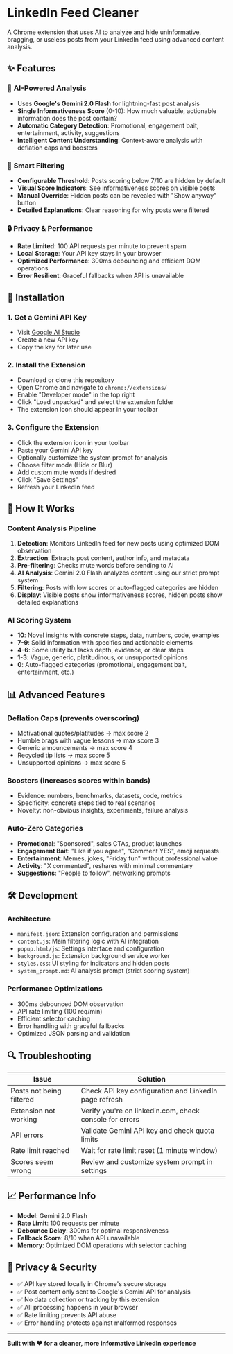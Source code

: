 # LinkedIn Feed Cleaner

A Chrome extension that uses AI to analyze and hide uninformative, bragging, or useless posts from your LinkedIn feed using advanced content analysis.

## ✨ Features

### 🧠 **AI-Powered Analysis**
- Uses **Google's Gemini 2.0 Flash** for lightning-fast post analysis
- **Single Informativeness Score** (0-10): How much valuable, actionable information does the post contain?
- **Automatic Category Detection**: Promotional, engagement bait, entertainment, activity, suggestions
- **Intelligent Content Understanding**: Context-aware analysis with deflation caps and boosters

### 🎯 **Smart Filtering**
- **Configurable Threshold**: Posts scoring below 7/10 are hidden by default
- **Visual Score Indicators**: See informativeness scores on visible posts
- **Manual Override**: Hidden posts can be revealed with "Show anyway" button
- **Detailed Explanations**: Clear reasoning for why posts were filtered

### 🔒 **Privacy & Performance**
- **Rate Limited**: 100 API requests per minute to prevent spam
- **Local Storage**: Your API key stays in your browser
- **Optimized Performance**: 300ms debouncing and efficient DOM operations
- **Error Resilient**: Graceful fallbacks when API is unavailable

## 🚀 Installation

### 1. **Get a Gemini API Key**
- Visit [Google AI Studio](https://makersuite.google.com/app/apikey)
- Create a new API key
- Copy the key for later use

### 2. **Install the Extension**
- Download or clone this repository
- Open Chrome and navigate to `chrome://extensions/`
- Enable "Developer mode" in the top right
- Click "Load unpacked" and select the extension folder
- The extension icon should appear in your toolbar

### 3. **Configure the Extension**
- Click the extension icon in your toolbar
- Paste your Gemini API key
- Optionally customize the system prompt for analysis
- Choose filter mode (Hide or Blur)
- Add custom mute words if desired
- Click "Save Settings"
- Refresh your LinkedIn feed

## 🔧 How It Works

### **Content Analysis Pipeline**
1. **Detection**: Monitors LinkedIn feed for new posts using optimized DOM observation
2. **Extraction**: Extracts post content, author info, and metadata
3. **Pre-filtering**: Checks mute words before sending to AI
4. **AI Analysis**: Gemini 2.0 Flash analyzes content using our strict prompt system
5. **Filtering**: Posts with low scores or auto-flagged categories are hidden
6. **Display**: Visible posts show informativeness scores, hidden posts show detailed explanations

### **AI Scoring System**
- **10**: Novel insights with concrete steps, data, numbers, code, examples
- **7-9**: Solid information with specifics and actionable elements
- **4-6**: Some utility but lacks depth, evidence, or clear steps
- **1-3**: Vague, generic, platitudinous, or unsupported opinions
- **0**: Auto-flagged categories (promotional, engagement bait, entertainment, etc.)

## 📊 Advanced Features

### **Deflation Caps** (prevents overscoring)
- Motivational quotes/platitudes → max score 2
- Humble brags with vague lessons → max score 3
- Generic announcements → max score 4
- Recycled tip lists → max score 5
- Unsupported opinions → max score 5

### **Boosters** (increases scores within bands)
- Evidence: numbers, benchmarks, datasets, code, metrics
- Specificity: concrete steps tied to real scenarios
- Novelty: non-obvious insights, experiments, failure analysis

### **Auto-Zero Categories**
- **Promotional**: "Sponsored", sales CTAs, product launches
- **Engagement Bait**: "Like if you agree", "Comment YES", emoji requests
- **Entertainment**: Memes, jokes, "Friday fun" without professional value
- **Activity**: "X commented", reshares with minimal commentary
- **Suggestions**: "People to follow", networking prompts

## 🛠️ Development

### **Architecture**
- `manifest.json`: Extension configuration and permissions
- `content.js`: Main filtering logic with AI integration
- `popup.html/js`: Settings interface and configuration
- `background.js`: Extension background service worker
- `styles.css`: UI styling for indicators and hidden posts
- `system_prompt.md`: AI analysis prompt (strict scoring system)

### **Performance Optimizations**
- 300ms debounced DOM observation
- API rate limiting (100 req/min)
- Efficient selector caching
- Error handling with graceful fallbacks
- Optimized JSON parsing and validation

## 🔍 Troubleshooting

| Issue | Solution |
|-------|----------|
| Posts not being filtered | Check API key configuration and LinkedIn page refresh |
| Extension not working | Verify you're on linkedin.com, check console for errors |
| API errors | Validate Gemini API key and check quota limits |
| Rate limit reached | Wait for rate limit reset (1 minute window) |
| Scores seem wrong | Review and customize system prompt in settings |

## 📈 Performance Info

- **Model**: Gemini 2.0 Flash
- **Rate Limit**: 100 requests per minute
- **Debounce Delay**: 300ms for optimal responsiveness
- **Fallback Score**: 8/10 when API unavailable
- **Memory**: Optimized DOM operations with selector caching

## 🚨 Privacy & Security

- ✅ API key stored locally in Chrome's secure storage
- ✅ Post content only sent to Google's Gemini API for analysis
- ✅ No data collection or tracking by this extension
- ✅ All processing happens in your browser
- ✅ Rate limiting prevents API abuse
- ✅ Error handling protects against malformed responses

---

**Built with ❤️ for a cleaner, more informative LinkedIn experience**